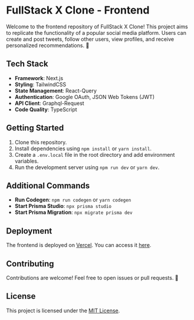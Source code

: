 # FullStack X Clone - Frontend

Welcome to the frontend repository of FullStack X Clone! This project aims to replicate the functionality of a popular social media platform. Users can create and post tweets, follow other users, view profiles, and receive personalized recommendations. 🚀

## Tech Stack

- **Framework**: Next.js
- **Styling**: TailwindCSS
- **State Management**: React-Query
- **Authentication**: Google OAuth, JSON Web Tokens (JWT)
- **API Client**: Graphql-Request
- **Code Quality**: TypeScript

## Getting Started

1. Clone this repository.
2. Install dependencies using `npm install` or `yarn install`.
3. Create a `.env.local` file in the root directory and add environment variables.
4. Run the development server using `npm run dev` or `yarn dev`.

## Additional Commands

- **Run Codegen**: `npm run codegen` or `yarn codegen`
- **Start Prisma Studio**: `npx prisma studio`
- **Start Prisma Migration**: `npx migrate prisma dev`

## Deployment

The frontend is deployed on [Vercel]([https://vercel.com/](https://vercel.com/nadeems-projects-cd25e5d1/x-clone)). You can access it [here](#).

## Contributing

Contributions are welcome! Feel free to open issues or pull requests. 🙌

## License

This project is licensed under the [MIT License](LICENSE).
